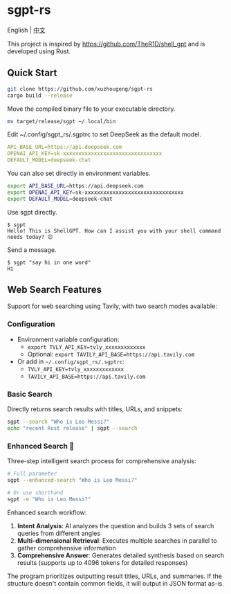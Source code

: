 # sgpt-rs

English | [中文](README_zh.md)

This project is inspired by https://github.com/TheR1D/shell_gpt and is developed using Rust.

## Quick Start

```bash
git clone https://github.com/xuzhougeng/sgpt-rs
cargo build --release
```

Move the compiled binary file to your executable directory.

```bash
mv target/release/sgpt ~/.local/bin
```

Edit ~/.config/sgpt_rs/.sgptrc to set DeepSeek as the default model.

```yaml
API_BASE_URL=https://api.deepseek.com
OPENAI_API_KEY=sk-xxxxxxxxxxxxxxxxxxxxxxxxxxxxxxxx
DEFAULT_MODEL=deepseek-chat
```

You can also set directly in environment variables.

```bash
export API_BASE_URL=https://api.deepseek.com
export OPENAI_API_KEY=sk-xxxxxxxxxxxxxxxxxxxxxxxxxxxxxxxx
export DEFAULT_MODEL=deepseek-chat
```

Use sgpt directly.

```
$ sgpt
Hello! This is ShellGPT. How can I assist you with your shell command needs today? 😊
```

Send a message.

```
$ sgpt "say hi in one word"
Hi
```

## Web Search Features

Support for web searching using Tavily, with two search modes available:

### Configuration

- Environment variable configuration:
  - `export TVLY_API_KEY=tvly_xxxxxxxxxxxxx`
  - Optional: `export TAVILY_API_BASE=https://api.tavily.com`
- Or add in `~/.config/sgpt_rs/.sgptrc`:
  - `TVLY_API_KEY=tvly_xxxxxxxxxxxxx`
  - `TAVILY_API_BASE=https://api.tavily.com`

### Basic Search

Directly returns search results with titles, URLs, and snippets:

```bash
sgpt --search "Who is Leo Messi?"
echo "recent Rust release" | sgpt --search
```

### Enhanced Search 🚀

Three-step intelligent search process for comprehensive analysis:

```bash
# Full parameter
sgpt --enhanced-search "Who is Leo Messi?"

# Or use shorthand
sgpt -e "Who is Leo Messi?"
```

Enhanced search workflow:
1. **Intent Analysis**: AI analyzes the question and builds 3 sets of search queries from different angles
2. **Multi-dimensional Retrieval**: Executes multiple searches in parallel to gather comprehensive information
3. **Comprehensive Answer**: Generates detailed synthesis based on search results (supports up to 4096 tokens for detailed responses)

The program prioritizes outputting result titles, URLs, and summaries. If the structure doesn't contain common fields, it will output in JSON format as-is.
